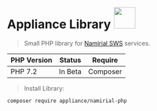 # Appliance Library <img src="https://www.namirial.com/wp-content/uploads/logo-namirial-information-tecnology.png" width="50">
> Small PHP library for [Namirial SWS](https://www.firmacerta.it/index.php) services.

PHP Version  | Status  | Require
------------ | ------  | -------
PHP 7.2      | In Beta | Composer

> Install Library:

`composer require appliance/namirial-php`
